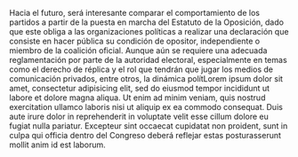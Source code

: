 Hacia el futuro, será interesante comparar el comportamiento de los partidos a partir de la puesta en marcha del Estatuto de la Oposición, dado que este obliga a las organizaciones políticas a realizar una declaración que consiste en hacer pública su condición de opositor, independiente o miembro de la coalición oficial. Aunque aún se requiere una adecuada reglamentación por parte de la autoridad electoral, especialmente en temas como el derecho de réplica y el rol que tendrán que jugar los medios de comunicación privados, entre otros, la dinámica polítLorem ipsum dolor sit amet, consectetur adipisicing elit, sed do eiusmod tempor incididunt ut labore et dolore magna aliqua. Ut enim ad minim veniam, quis nostrud exercitation ullamco laboris nisi ut aliquip ex ea commodo consequat. Duis aute irure dolor in reprehenderit in voluptate velit esse cillum dolore eu fugiat nulla pariatur. Excepteur sint occaecat cupidatat non proident, sunt in culpa qui officia dentro del Congreso deberá reflejar estas posturasserunt mollit anim id est laborum.
<!--stackedit_data:
eyJoaXN0b3J5IjpbMTExODAyMDY2NSwxNTY3ODM5NzU0XX0=
-->